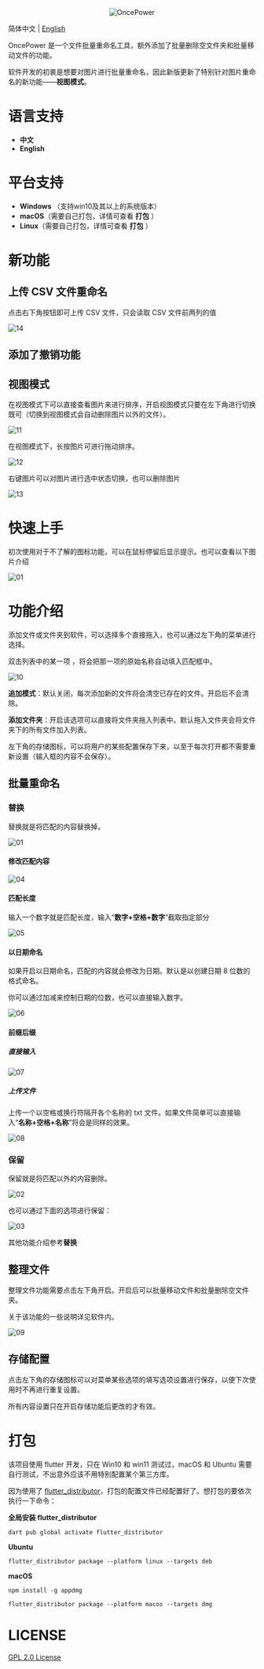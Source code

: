 <div align="center"><img alt="OncePower" src="doc/logo.png"></div>

简体中文 | [English](README-EN.md)

OncePower 是一个文件批量重命名工具，额外添加了批量删除空文件夹和批量移动文件的功能。

软件开发的初衷是想要对图片进行批量重命名，因此新版更新了特别针对图片重命名的新功能——**视图模式**。

# 语言支持
- **中文**
- **English**

# 平台支持

- **Windows** （支持win10及其以上的系统版本）
- **macOS**（需要自己打包，详情可查看 **打包** ）
- **Linux**（需要自己打包，详情可查看 **打包** ）

# 新功能

## 上传 CSV 文件重命名

点击右下角按钮即可上传 CSV 文件，只会读取 CSV 文件前两列的值

![14](doc/14.gif)

## 添加了撤销功能

## 视图模式

在视图模式下可以直接查看图片来进行排序，开启视图模式只要在左下角进行切换既可（切换到视图模式会自动删除图片以外的文件）。

![11](doc/11.gif)

在视图模式下，长按图片可进行拖动排序。

![12](doc/12.gif)

右键图片可以对图片进行选中状态切换，也可以删除图片

![13](doc/13.gif)

# 快速上手

初次使用对于不了解的图标功能，可以在鼠标停留后显示提示。也可以查看以下图片介绍

![01](doc/01.png)

# 功能介绍

添加文件或文件夹到软件，可以选择多个直接拖入，也可以通过左下角的菜单进行选择。

双击列表中的某一项 ，将会把那一项的原始名称自动填入匹配框中。

![10](doc/10.gif)

**追加模式**：默认关闭，每次添加新的文件将会清空已存在的文件。开启后不会清除。

**添加文件夹**：开启该选项可以直接将文件夹拖入列表中。默认拖入文件夹会将文件夹下的所有文件加入列表。

左下角的存储图标，可以将用户的某些配置保存下来，以至于每次打开都不需要重新设置（输入框的内容不会保存）。

## 批量重命名

### 替换

替换就是将匹配的内容替换掉。

![01](doc/01.gif)

#### 修改匹配内容

![04](doc/04.gif)

#### 匹配长度

输入一个数字就是匹配长度，输入“**数字+空格+数字**”截取指定部分

![05](doc/05.gif)

#### 以日期命名

如果开启以日期命名，匹配的内容就会修改为日期。默认是以创建日期 8 位数的格式命名。

你可以通过加减来控制日期的位数，也可以直接输入数字。

![06](doc/06.gif)

#### 前缀后缀

##### 直接输入

![07](doc/07.gif)

##### 上传文件

上传一个以空格或换行符隔开各个名称的 txt 文件。如果文件简单可以直接输入“**名称+空格+名称**”将会是同样的效果。

![08](doc/08.gif)

### 保留

保留就是将匹配以外的内容删除。

![02](doc/02.gif)

也可以通过下面的选项进行保留：

![03](doc/03.gif)

其他功能介绍参考**替换**

## 整理文件

整理文件功能需要点击左下角开启。开启后可以批量移动文件和批量删除空文件夹。

关于该功能的一些说明详见软件内。

![09](doc/09.gif)

## 存储配置

点击左下角的存储图标可以对菜单某些选项的填写选项设置进行保存，以便下次使用时不再进行重复设置。

所有内容设置只在开启存储功能后更改的才有效。

# 打包

该项目使用 flutter 开发，只在 Win10 和 win11 测试过，macOS 和 Ubuntu 需要自行测试，不出意外应该不用特别配置某个第三方库。

因为使用了 [flutter_distributor](https://distributor.leanflutter.dev/zh-hans/getting-started/)，打包的配置文件已经配置好了。想打包的要依次执行一下命令：

**全局安装 flutter_distributor**

```shell
dart pub global activate flutter_distributor
```

**Ubuntu**

```shell
flutter_distributor package --platform linux --targets deb
```

**macOS**

```shell
npm install -g appdmg
```

```shell
flutter_distributor package --platform macos --targets dmg
```

# LICENSE

[GPL 2.0 License](./LICENSE)



